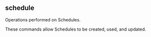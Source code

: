 ## schedule

Operations performed on Schedules.

These commands allow Schedules to be created, used, and updated.

